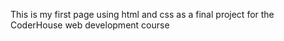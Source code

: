 
This is my first page using html and css as a final project for the CoderHouse web development course
